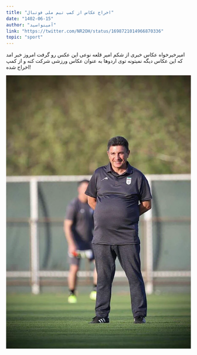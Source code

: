 ```yaml
---
title: "اخراج عکاس از کمپ تیم ملی فوتبال"
date: "1402-06-15"
author: "آمینواسید"
link: "https://twitter.com/NR2OH/status/1698721014966870336"
topic: "sport"
---
```


امیرخیرخواه عکاس خبری از شکم امیر قلعه نوعی این عکس رو گرفت امروز خبر امد که این عکاس دیگه نمیتونه توی اردوها به عنوان عکاس ورزشی شرکت کنه و از کمپ اخراج شده!

![اخراج عکاس از کمپ تیم ملی فوتبال](./photographer-national-team.webp)

